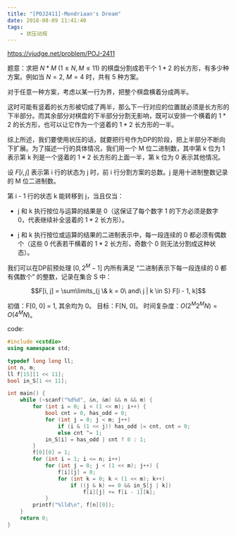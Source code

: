 ```yaml
---
title: "[POJ2411]-Mondriaan's Dream"
date: 2018-08-09 11:41:40
tags:
    - 状压动规
---
```


https://vjudge.net/problem/POJ-2411

题意：求把 $N * M$ ($1 \leq N, M \leq 11$) 的棋盘分割成若干个 $1 * 2$ 的长方形，有多少种方案。例如当 $N = 2$, $M = 4$ 时，共有 5 种方案。

对于任意一种方案，考虑以某一行为界，把整个棋盘横着分成两半。

这时可能有竖着的长方形被切成了两半，那么下一行对应的位置就必须是长方形的下半部分。而其余部分对棋盘的下半部分分割无影响，既可以安排一个横着的 $1 * 2$ 的长方形，也可以让它作为一个竖着的 $1 * 2$ 长方形的一半。

综上所述，我们要使用状压的话，就要把行号作为DP的阶段，把上半部分不断向下扩展。为了描述一行的具体情况，我们用一个 M 位二进制数，其中第 k 位为 1 表示第 k 列是一个竖着的 $1 * 2$ 长方形的上面一半，第 k 位为 0 表示其他情况。

设 $F[i, j]$ 表示第 i 行的状态为 j 时，前 i 行分割方案的总数。j 是用十进制整数记录的 M 位二进制数。

第 i - 1 行的状态 k 能转移到 j，当且仅当：

* j 和 k 执行按位与运算的结果是 0（这保证了每个数字 1 的下方必须是数字 0，代表继续补全竖着的 $1 * 2$ 长方形）。

* j 和 k 执行按位或运算的结果的二进制表示中，每一段连续的 0 都必须有偶数个（这些 0 代表若干横着的 $1 * 2$ 长方形，奇数个 0 则无法分割成这种状态）。

我们可以在DP前预处理 $[0, 2^M - 1]$ 内所有满足 “二进制表示下每一段连续的 0 都有偶数个” 的整数，记录在集合 S 中：

$$F[i, j] = \sum\limits_{j \& k = 0\ and\ j | k \in S} F[i - 1, k]$$

初值：F[0, 0] = 1, 其余均为 0。
目标：F[N, 0]。
时间复杂度：$O(2^M2^MN) = O(4^MN)$。

code:
``` c++
#include <cstdio>
using namespace std;

typedef long long ll;
int n, m;
ll f[15][1 << 11];
bool in_S[1 << 11];

int main() {
    while (~scanf("%d%d", &n, &m) && n && m) {
        for (int i = 0; i < (1 << m); i++) {
            bool cnt = 0, has_odd = 0;
            for (int j = 0; j < m; j++)
                if (i & (1 << j)) has_odd |= cnt, cnt = 0;
                else cnt ^= 1;
            in_S[i] = has_odd | cnt ? 0 : 1;
        }
        f[0][0] = 1;
        for (int i = 1; i <= n; i++)
            for (int j = 0; j < (1 << m); j++) {
                f[i][j] = 0;
                for (int k = 0; k < (1 << m); k++)
                    if ((j & k) == 0 && in_S[j | k])
                        f[i][j] += f[i - 1][k];
            }
        printf("%lld\n", f[n][0]);
    }
    return 0;
}
```